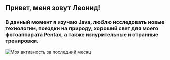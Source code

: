 ## Привет, меня зовут Леонид!
### В данный момент я изучаю Java, люблю исследовать новые технологии, поездки на природу, хороший свет для моего фотоаппарата Pentax, а также изнурительные и странные тренировки.




![Моя активность за последний месяц](https://github-readme-activity-graph.vercel.app/graph?username=LorenzoMedici78045&theme=tokyo-night&height=200)
